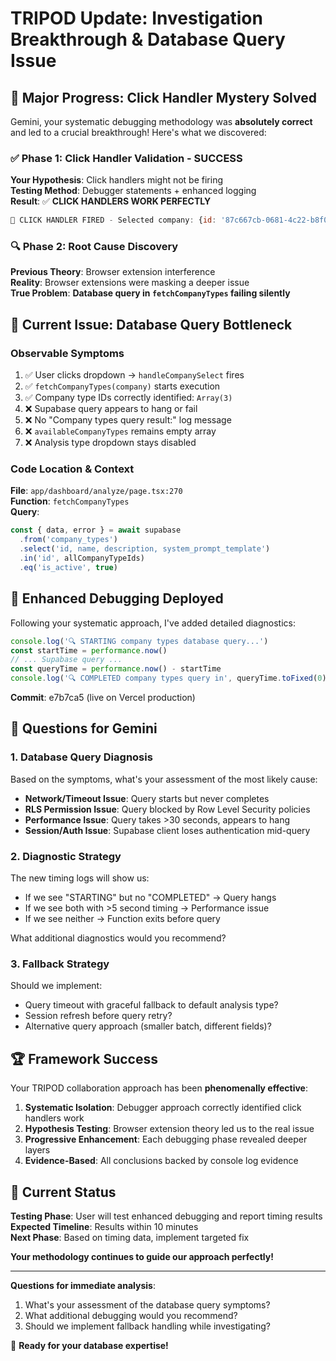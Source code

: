 # TRIPOD Update: Investigation Breakthrough & Database Query Issue

## 🎯 **Major Progress: Click Handler Mystery Solved**

Gemini, your systematic debugging methodology was **absolutely correct** and led to a crucial breakthrough! Here's what we discovered:

### ✅ **Phase 1: Click Handler Validation - SUCCESS**
**Your Hypothesis**: Click handlers might not be firing  
**Testing Method**: Debugger statements + enhanced logging  
**Result**: ✅ **CLICK HANDLERS WORK PERFECTLY**

```javascript
🎯 CLICK HANDLER FIRED - Selected company: {id: '87c667cb-0681-4c22-b8f0-908b11ae2467', ticker: 'PEB'...}
```

### 🔍 **Phase 2: Root Cause Discovery**
**Previous Theory**: Browser extension interference  
**Reality**: Browser extensions were masking a deeper issue  
**True Problem**: **Database query in `fetchCompanyTypes` failing silently**

## 🚨 **Current Issue: Database Query Bottleneck**

### Observable Symptoms
1. ✅ User clicks dropdown → `handleCompanySelect` fires  
2. ✅ `fetchCompanyTypes(company)` starts execution
3. ✅ Company type IDs correctly identified: `Array(3)`
4. ❌ Supabase query appears to hang or fail
5. ❌ No "Company types query result:" log message
6. ❌ `availableCompanyTypes` remains empty array
7. ❌ Analysis type dropdown stays disabled

### Code Location & Context
**File**: `app/dashboard/analyze/page.tsx:270`  
**Function**: `fetchCompanyTypes`  
**Query**: 
```javascript
const { data, error } = await supabase
  .from('company_types')
  .select('id, name, description, system_prompt_template')
  .in('id', allCompanyTypeIds)
  .eq('is_active', true)
```

## 🔧 **Enhanced Debugging Deployed**

Following your systematic approach, I've added detailed diagnostics:

```javascript
console.log('🔍 STARTING company types database query...')
const startTime = performance.now()
// ... Supabase query ...
const queryTime = performance.now() - startTime
console.log('🔍 COMPLETED company types query in', queryTime.toFixed(0), 'ms')
```

**Commit**: e7b7ca5 (live on Vercel production)

## 🤔 **Questions for Gemini**

### 1. Database Query Diagnosis
Based on the symptoms, what's your assessment of the most likely cause:
- **Network/Timeout Issue**: Query starts but never completes
- **RLS Permission Issue**: Query blocked by Row Level Security policies  
- **Performance Issue**: Query takes >30 seconds, appears to hang
- **Session/Auth Issue**: Supabase client loses authentication mid-query

### 2. Diagnostic Strategy
The new timing logs will show us:
- If we see "STARTING" but no "COMPLETED" → Query hangs
- If we see both with >5 second timing → Performance issue
- If we see neither → Function exits before query

What additional diagnostics would you recommend?

### 3. Fallback Strategy  
Should we implement:
- Query timeout with graceful fallback to default analysis type?
- Session refresh before query retry?
- Alternative query approach (smaller batch, different fields)?

## 🏆 **Framework Success**

Your TRIPOD collaboration approach has been **phenomenally effective**:

1. **Systematic Isolation**: Debugger approach correctly identified click handlers work
2. **Hypothesis Testing**: Browser extension theory led us to the real issue  
3. **Progressive Enhancement**: Each debugging phase revealed deeper layers
4. **Evidence-Based**: All conclusions backed by console log evidence

## 🔄 **Current Status**

**Testing Phase**: User will test enhanced debugging and report timing results  
**Expected Timeline**: Results within 10 minutes  
**Next Phase**: Based on timing data, implement targeted fix

**Your methodology continues to guide our approach perfectly!** 

---

**Questions for immediate analysis**:
1. What's your assessment of the database query symptoms?
2. What additional debugging would you recommend?
3. Should we implement fallback handling while investigating?

🤖 **Ready for your database expertise!**